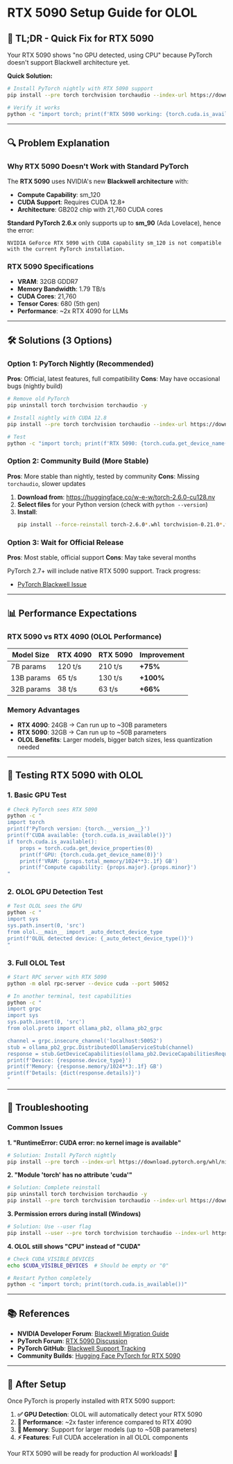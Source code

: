 # RTX 5090 Setup Guide for OLOL

## 🎯 **TL;DR - Quick Fix for RTX 5090**

Your RTX 5090 shows "no GPU detected, using CPU" because PyTorch doesn't support Blackwell architecture yet.

**Quick Solution:**
```bash
# Install PyTorch nightly with RTX 5090 support
pip install --pre torch torchvision torchaudio --index-url https://download.pytorch.org/whl/nightly/cu128

# Verify it works
python -c "import torch; print(f'RTX 5090 working: {torch.cuda.is_available() and \"5090\" in torch.cuda.get_device_name(0)}')"
```

---

## 🔍 **Problem Explanation**

### Why RTX 5090 Doesn't Work with Standard PyTorch

The **RTX 5090** uses NVIDIA's new **Blackwell architecture** with:
- **Compute Capability**: sm_120 
- **CUDA Support**: Requires CUDA 12.8+
- **Architecture**: GB202 chip with 21,760 CUDA cores

**Standard PyTorch 2.6.x** only supports up to **sm_90** (Ada Lovelace), hence the error:
```
NVIDIA GeForce RTX 5090 with CUDA capability sm_120 is not compatible with the current PyTorch installation.
```

### RTX 5090 Specifications
- **VRAM**: 32GB GDDR7 
- **Memory Bandwidth**: 1.79 TB/s
- **CUDA Cores**: 21,760
- **Tensor Cores**: 680 (5th gen)
- **Performance**: ~2x RTX 4090 for LLMs

---

## 🛠️ **Solutions (3 Options)**

### **Option 1: PyTorch Nightly (Recommended)**

**Pros**: Official, latest features, full compatibility
**Cons**: May have occasional bugs (nightly build)

```bash
# Remove old PyTorch
pip uninstall torch torchvision torchaudio -y

# Install nightly with CUDA 12.8
pip install --pre torch torchvision torchaudio --index-url https://download.pytorch.org/whl/nightly/cu128

# Test
python -c "import torch; print(f'RTX 5090: {torch.cuda.get_device_name(0) if torch.cuda.is_available() else \"Not detected\"}')"
```

### **Option 2: Community Build (More Stable)**

**Pros**: More stable than nightly, tested by community
**Cons**: Missing `torchaudio`, slower updates

1. **Download from**: https://huggingface.co/w-e-w/torch-2.6.0-cu128.nv
2. **Select files** for your Python version (check with `python --version`)
3. **Install**:
   ```bash
   pip install --force-reinstall torch-2.6.0*.whl torchvision-0.21.0*.whl
   ```

### **Option 3: Wait for Official Release**

**Pros**: Most stable, official support
**Cons**: May take several months

PyTorch 2.7+ will include native RTX 5090 support. Track progress:
- [PyTorch Blackwell Issue](https://github.com/pytorch/pytorch/issues/145949)

---

## 📊 **Performance Expectations**

### RTX 5090 vs RTX 4090 (OLOL Performance)

| Model Size | RTX 4090 | RTX 5090 | Improvement |
|------------|----------|----------|-------------|
| 7B params  | 120 t/s  | 210 t/s  | **+75%**    |
| 13B params | 65 t/s   | 130 t/s  | **+100%**   |
| 32B params | 38 t/s   | 63 t/s   | **+66%**    |

### Memory Advantages
- **RTX 4090**: 24GB → Can run up to ~30B parameters
- **RTX 5090**: 32GB → Can run up to ~50B parameters
- **OLOL Benefits**: Larger models, bigger batch sizes, less quantization needed

---

## 🧪 **Testing RTX 5090 with OLOL**

### 1. Basic GPU Test
```bash
# Check PyTorch sees RTX 5090
python -c "
import torch
print(f'PyTorch version: {torch.__version__}')
print(f'CUDA available: {torch.cuda.is_available()}')
if torch.cuda.is_available():
    props = torch.cuda.get_device_properties(0)
    print(f'GPU: {torch.cuda.get_device_name(0)}')
    print(f'VRAM: {props.total_memory/1024**3:.1f} GB')
    print(f'Compute capability: {props.major}.{props.minor}')
"
```

### 2. OLOL GPU Detection Test
```bash
# Test OLOL sees the GPU
python -c "
import sys
sys.path.insert(0, 'src')
from olol.__main__ import _auto_detect_device_type
print(f'OLOL detected device: {_auto_detect_device_type()}')
"
```

### 3. Full OLOL Test
```bash
# Start RPC server with RTX 5090
python -m olol rpc-server --device cuda --port 50052

# In another terminal, test capabilities
python -c "
import grpc
import sys
sys.path.insert(0, 'src')
from olol.proto import ollama_pb2, ollama_pb2_grpc

channel = grpc.insecure_channel('localhost:50052')
stub = ollama_pb2_grpc.DistributedOllamaServiceStub(channel)
response = stub.GetDeviceCapabilities(ollama_pb2.DeviceCapabilitiesRequest())
print(f'Device: {response.device_type}')
print(f'Memory: {response.memory/1024**3:.1f} GB')
print(f'Details: {dict(response.details)}')
"
```

---

## 🔧 **Troubleshooting**

### Common Issues

**1. "RuntimeError: CUDA error: no kernel image is available"**
```bash
# Solution: Install PyTorch nightly
pip install --pre torch --index-url https://download.pytorch.org/whl/nightly/cu128
```

**2. "Module 'torch' has no attribute 'cuda'"**
```bash
# Solution: Complete reinstall
pip uninstall torch torchvision torchaudio -y
pip install --pre torch torchvision torchaudio --index-url https://download.pytorch.org/whl/nightly/cu128
```

**3. Permission errors during install (Windows)**
```bash
# Solution: Use --user flag
pip install --user --pre torch torchvision torchaudio --index-url https://download.pytorch.org/whl/nightly/cu128
```

**4. OLOL still shows "CPU" instead of "CUDA"**
```bash
# Check CUDA_VISIBLE_DEVICES
echo $CUDA_VISIBLE_DEVICES  # Should be empty or "0"

# Restart Python completely
python -c "import torch; print(torch.cuda.is_available())"
```

---

## 📚 **References**

- **NVIDIA Developer Forum**: [Blackwell Migration Guide](https://forums.developer.nvidia.com/t/software-migration-guide-for-nvidia-blackwell-rtx-gpus/321330)
- **PyTorch Forum**: [RTX 5090 Discussion](https://discuss.pytorch.org/t/nvidia-geforce-rtx-5090/218954)
- **PyTorch GitHub**: [Blackwell Support Tracking](https://github.com/pytorch/pytorch/issues/145949)
- **Community Builds**: [Hugging Face PyTorch for RTX 5090](https://huggingface.co/w-e-w/torch-2.6.0-cu128.nv)

---

## 🚀 **After Setup**

Once PyTorch is properly installed with RTX 5090 support:

1. **✅ GPU Detection**: OLOL will automatically detect your RTX 5090
2. **🚀 Performance**: ~2x faster inference compared to RTX 4090  
3. **💾 Memory**: Support for larger models (up to ~50B parameters)
4. **⚡ Features**: Full CUDA acceleration in all OLOL components

Your RTX 5090 will be ready for production AI workloads! 🎉
